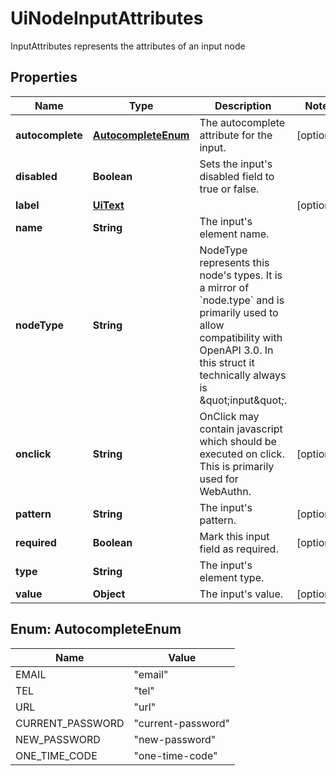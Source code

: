 

# UiNodeInputAttributes

InputAttributes represents the attributes of an input node

## Properties

Name | Type | Description | Notes
------------ | ------------- | ------------- | -------------
**autocomplete** | [**AutocompleteEnum**](#AutocompleteEnum) | The autocomplete attribute for the input. |  [optional]
**disabled** | **Boolean** | Sets the input&#39;s disabled field to true or false. | 
**label** | [**UiText**](UiText.md) |  |  [optional]
**name** | **String** | The input&#39;s element name. | 
**nodeType** | **String** | NodeType represents this node&#39;s types. It is a mirror of &#x60;node.type&#x60; and is primarily used to allow compatibility with OpenAPI 3.0.  In this struct it technically always is \&quot;input\&quot;. | 
**onclick** | **String** | OnClick may contain javascript which should be executed on click. This is primarily used for WebAuthn. |  [optional]
**pattern** | **String** | The input&#39;s pattern. |  [optional]
**required** | **Boolean** | Mark this input field as required. |  [optional]
**type** | **String** | The input&#39;s element type. | 
**value** | **Object** | The input&#39;s value. |  [optional]



## Enum: AutocompleteEnum

Name | Value
---- | -----
EMAIL | &quot;email&quot;
TEL | &quot;tel&quot;
URL | &quot;url&quot;
CURRENT_PASSWORD | &quot;current-password&quot;
NEW_PASSWORD | &quot;new-password&quot;
ONE_TIME_CODE | &quot;one-time-code&quot;



